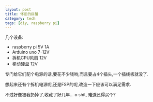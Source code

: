 ```yaml
--- 
layout: post
title: 怀旧的巨蟹
category: tech
tags: [diy, raspberry pi]
---
```

几个设备:

* raspberry pi 5V 1A
* Arduino uno 7-12V
* 拆机CPU风扇 12V
* 移动硬盘 12V

专门给它们配个电源的话,要花不少钱哟,而且要占4个插头,一个插线板就没了.

想起来还有个拆机电源呢,还是FSP的呢,改造一下应该可以满足需求.

不过好像被我扔掉了,收藏了好几年... o shit, 难道还得买个?
